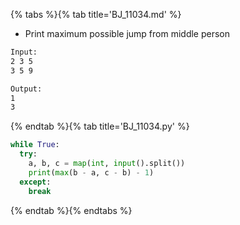{% tabs %}{% tab title='BJ_11034.md' %}

* Print maximum possible jump from middle person

```txt
Input:
2 3 5
3 5 9

Output:
1
3
```

{% endtab %}{% tab title='BJ_11034.py' %}

```py
while True:
  try:
    a, b, c = map(int, input().split())
    print(max(b - a, c - b) - 1)
  except:
    break
```

{% endtab %}{% endtabs %}
